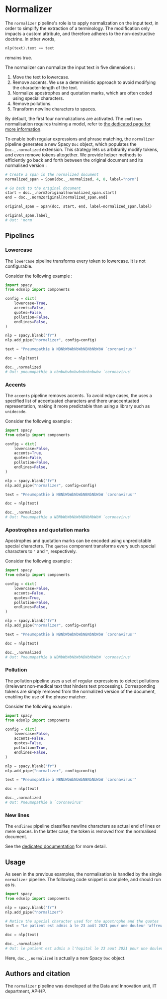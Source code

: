 # Normalizer

The `normalizer` pipeline's role is to apply normalization on the input text, in order to simplify the extraction of a terminology. The modification only impacts a custom attribute, and therefore adheres to the non-destructive doctrine. In other words,

```python
nlp(text).text == text
```

remains true.

The normalizer can normalize the input text in five dimensions :

1. Move the text to lowercase.
2. Remove accents. We use a deterministic approach to avoid modifying the character-length of the text.
3. Normalize apostrophes and quotation marks, which are often coded using special characters.
4. Remove pollutions.
5. Transform newline characters to spaces.

By default, the first four normalizations are activated. The `endlines` normalisation requires training a model, refer to [the dedicated page for more information](endlines.md).

To enable both regular expressions and phrase matching, the `normalizer` pipeline generates a new Spacy `Doc` object, which populates the `Doc._.normalized` extension. This strategy lets us arbitrarily modify tokens, and even remove tokens altogether. We provide helper methods to efficiently go back and forth between the original document and its normalised version :

```python
# Create a span in the normalized document
normalized_span = Span(doc._.normalized, 4, 8, label="norm")

# Go back to the original document
start = doc._.norm2original[normalized_span.start]
end = doc._.norm2original[normalized_span.end]

original_span = Span(doc, start, end, label=normalized_span.label)

original_span.label_
# Out: 'norm'
```

## Pipelines

### Lowercase

The `lowercase` pipeline transforms every token to lowercase. It is not configurable.

Consider the following example :

```python
import spacy
from edsnlp import components

config = dict(
    lowercase=True,
    accents=False,
    quotes=False,
    pollution=False,
    endlines=False,
)

nlp = spacy.blank("fr")
nlp.add_pipe("normalizer", config=config)

text = "Pneumopathie à NBNbWbWbNbWbNBNbNbWbW `coronavirus'"

doc = nlp(text)

doc._.normalized
# Out: pneumopathie à nbnbwbwbnbwbnbnbnbwbw `coronavirus'
```

### Accents

The `accents` pipeline removes accents. To avoid edge cases, the uses a specified list of accentuated characters and there unaccentuated representation, making it more predictable than using a library such as `unidecode`.

Consider the following example :

```python
import spacy
from edsnlp import components

config = dict(
    lowercase=False,
    accents=True,
    quotes=False,
    pollution=False,
    endlines=False,
)

nlp = spacy.blank("fr")
nlp.add_pipe("normalizer", config=config)

text = "Pneumopathie à NBNbWbWbNbWbNBNbNbWbW `coronavirus'"

doc = nlp(text)

doc._.normalized
# Out: Pneumopathie a NBNbWbWbNbWbNBNbNbWbW `coronavirus'
```

### Apostrophes and quotation marks

Apostrophes and quotation marks can be encoded using unpredictable special characters. The `quotes` component transforms every such special characters to `'` and `"`, respectively.

Consider the following example :

```python
import spacy
from edsnlp import components

config = dict(
    lowercase=False,
    accents=False,
    quotes=True,
    pollution=False,
    endlines=False,
)

nlp = spacy.blank("fr")
nlp.add_pipe("normalizer", config=config)

text = "Pneumopathie à NBNbWbWbNbWbNBNbNbWbW `coronavirus'"

doc = nlp(text)

doc._.normalized
# Out: Pneumopathie à NBNbWbWbNbWbNBNbNbWbW 'coronavirus'
```

### Pollution

The pollution pipeline uses a set of regular expressions to detect pollutions (irrelevant non-medical text that hinders text processing). Corresponding tokens are simply removed from the normalized version of the document, enabling the use of the phrase matcher.

Consider the following example :

```python
import spacy
from edsnlp import components

config = dict(
    lowercase=False,
    accents=False,
    quotes=False,
    pollution=True,
    endlines=False,
)

nlp = spacy.blank("fr")
nlp.add_pipe("normalizer", config=config)

text = "Pneumopathie à NBNbWbWbNbWbNBNbNbWbW `coronavirus'"

doc = nlp(text)

doc._.normalized
# Out: Pneumopathie à `coronavirus'
```

### New lines

The `endlines` pipeline classifies newline characters as actual end of lines or mere spaces. In the latter case, the token is removed from the normalised document.

See the [dedicated documentation](endlines.md) for more detail.

## Usage

As seen in the previous examples, the normalisation is handled by the single `normalizer` pipeline. The following code snippet is complete, and should run as is.

```python
import spacy
from edsnlp import components

nlp = spacy.blank("fr")
nlp.add_pipe("normalizer")

# Notice the special character used for the apostrophe and the quotes
text = "Le patient est admis à le 23 août 2021 pour une douleur ʺaffreuse” à l`estomac."

doc = nlp(text)

doc._.normalized
# Out: le patient est admis a l'hopital le 23 aout 2021 pour une douleur "affreuse" a l'estomac
```

Here, `doc._.normalized` is actually a new Spacy `Doc` object.

## Authors and citation

The `normalizer` pipeline was developed at the Data and Innovation unit, IT department, AP-HP.
